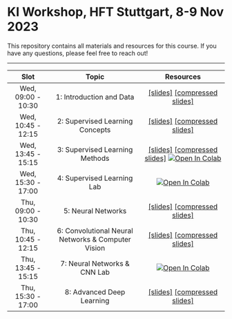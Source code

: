 # KI Workshop, HFT Stuttgart, 8-9 Nov 2023

This repository contains all materials and resources for this course. If you have any questions, please feel free to reach out!

---



| Slot                      |  Topic                     | Resources | 
|:-------------------------:|:--------------------------:|:--------:|
| Wed, 09:00 - 10:30        | 1: Introduction and Data | [[slides]](https://github.com/mommermi/HFT-KI-Workshop_2023/blob/main/01_intro_data/01_intro_data.pdf?raw=1) [[compressed slides]](https://github.com/mommermi/HFT-KI-Workshop_2023/blob/main/01_intro_data/01_intro_data_compressed.pdf?raw=1)  |
| Wed, 10:45 - 12:15        | 2: Supervised Learning Concepts | [[slides]](https://github.com/mommermi/HFT-KI-Workshop_2023/blob/main/02_supervised_concepts/02_supervised_concepts.pdf?raw=1) [[compressed slides]](https://github.com/mommermi/HFT-KI-Workshop_2023/blob/main/02_supervised_concepts/02_supervised_concepts_compressed.pdf?raw=1)  |
| Wed, 13:45 - 15:15        | 3: Supervised Learning Methods | [[slides]](https://github.com/mommermi/HFT-KI-Workshop_2023/blob/main/03_supervised_methods/03_supervised_methods.pdf?raw=1) [[compressed slides]](https://github.com/mommermi/HFT-KI-Workshop_2023/blob/main/03_supervised_methods/03_supervised_methods_compressed.pdf?raw=1) [![Open In Colab](https://colab.research.google.com/assets/colab-badge.svg)](https://colab.research.google.com/github/mommermi/HFT-KI-Workshop_2023/blob/main/03_supervised_methods/03_supervised_methods.ipynb) |
| Wed, 15:30 - 17:00        | 4: Supervised Learning Lab | [![Open In Colab](https://colab.research.google.com/assets/colab-badge.svg)](https://colab.research.google.com/github/mommermi/HFT-KI-Workshop_2023/blob/main/04_ml_lab/04_ml_lab.ipynb) |
| Thu, 09:00 - 10:30        | 5: Neural Networks | [[slides]](https://github.com/mommermi/HFT-KI-Workshop_2023/blob/main/05_neural_networks/05_neural_networks.pdf?raw=1) [[compressed slides]](https://github.com/mommermi/HFT-KI-Workshop_2023/blob/main/05_neural_networks/05_neural_networks_compressed.pdf?raw=1)  |
| Thu, 10:45 - 12:15        | 6: Convolutional Neural Networks & Computer Vision | [[slides]](https://github.com/mommermi/HFT-KI-Workshop_2023/blob/main/06_cnns/06_cnns.pdf?raw=1) [[compressed slides]](https://github.com/mommermi/HFT-KI-Workshop_2023/blob/main/06_cnns/06_cnns_compressed.pdf?raw=1)  |
| Thu, 13:45 - 15:15        | 7: Neural Networks & CNN Lab | [![Open In Colab](https://colab.research.google.com/assets/colab-badge.svg)](https://colab.research.google.com/github/mommermi/HFT-KI-Workshop_2023/blob/main/07_neural_network_cnn_lab/07_neural_networks_cnn_lab.ipynb) |
| Thu, 15:30 - 17:00        | 8: Advanced Deep Learning | [[slides]](https://github.com/mommermi/HFT-KI-Workshop_2023/blob/main/08_advanced_deep_learning/08_advanced_deep_learning.pdf?raw=1) [[compressed slides]](https://github.com/mommermi/HFT-KI-Workshop_2023/blob/main/08_advanced_deep_learning/08_advanced_deep_learning_compressed.pdf?raw=1)  |
